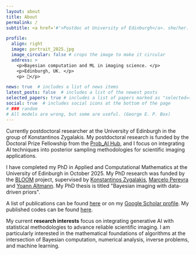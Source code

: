 ```yaml
---
layout: about
title: About
permalink: /
subtitle: <a href='#'>Postdoc at University of Edinburgh</a>. she/her. <a href="mailto:tklatzer@ed.ac.uk">E-mail</a> me if you want to chat.

profile:
  align: right
  image: portrait_2025.jpg
  image_circular: false # crops the image to make it circular
  address: >
    <p>Bayesian computation and ML in imaging science. </p>
    <p>Edinburgh, UK. </p>
    <p> 🌈</p>

news: true  # includes a list of news items
latest_posts: false  # includes a list of the newest posts
selected_papers: true # includes a list of papers marked as "selected={true}"
social: true  # includes social icons at the bottom of the page
# ### random
# All models are wrong, but some are useful. (George E. P. Box)
---
```

Currently postdoctoral researcher at the University of Edinburgh in the group of Konstantinos Zygalakis. My postdoctoral research is funded by the Doctoral Prize Fellowship from the <a href="https://www.probai.ac.uk/"> Prob_AI Hub</a>, and I focus on integrating AI techniques into posterior sampling methodologies for scientific imaging applications.

I have completed my PhD in Applied and Computational Mathematics at the University of Edinburgh in October 2025. My PhD research was funded by the <a href="https://www.macs.hw.ac.uk/~mp71/bloom.html">BLOOM</a> project, supervised by <a href="https://www.maths.ed.ac.uk/~kzygalak/">Konstantinos Zygalakis</a>, <a href="https://www.macs.hw.ac.uk/~mp71">Marcelo Pereyra</a> and <a href="https://researchportal.hw.ac.uk/en/persons/yoann-altmann">Yoann Altmann</a>. My PhD thesis is titled "Bayesian imaging with data-driven priors".

A list of publications can be found <a href="https://teresa-klatzer.github.io/publications/">here</a> or on my <a href='https://scholar.google.at/citations?hl=de&user=9NuwsCgAAAAJ'> Google Scholar profile</a>. My published codes can be found <a href="https://teresa-klatzer.github.io/repositories/">here</a>.

My current **research interests** focus on integrating generative AI with statistical methodologies to advance reliable scientific imaging. I am particularly interested in the mathematical foundations of algorithms at the intersection of Bayesian computation, numerical analysis, inverse problems, and machine learning.

<!-- My current **research interests** are at the intersection of Bayesian computation, numerical analysis, inverse problems, and machine learning. I am interested in the mathematical foundations of algorithms and methodology to solve problems in the field of imaging science. -->

<!--Before joining the project BLOOM, I have been working as a software project manager, product owner and agile coach. I have obtained a professional certification in coaching and counselling in Graz, Austria. I am happy to **offer mentoring** in mental health topics around science and non-normative walks in life. See my <a href="https://teresa-klatzer.github.io/publications/">diversity</a> section for more resources. -->

<!--I have received a MSc in Information and Computer Engineering (Telematics) in 2014 from Graz University of Technology on the topic of "Bi-level Optimization for Support Vector Machines". Between 2014-2017, I have been working as a research assistant at the Institute for Computer Graphics and Vision in the group of <a href="https://www.tugraz.at/institute/icg/research/team-pock">Thomas Pock</a>, working on the project "Deep variational networks for low-level computer vision". My research topics included the development of machine learning and optimization methods for applications in low-level image processing and computational photography. -->


